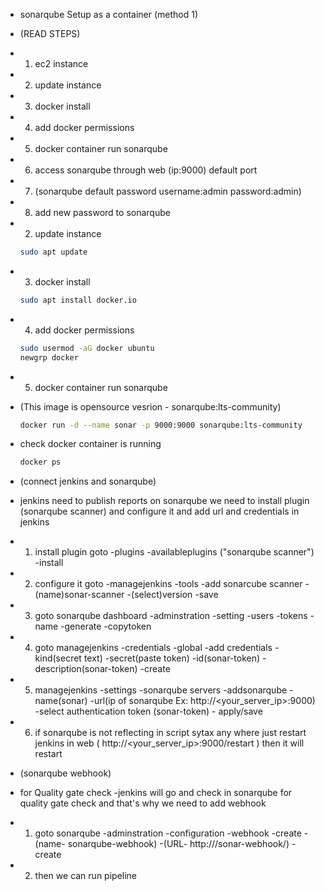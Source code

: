 - sonarqube Setup as a container (method 1)

- (READ STEPS)

- 1) ec2 instance 
- 2) update instance 
- 3) docker install 
- 4) add docker permissions 
- 5) docker container run sonarqube
- 6) access sonarqube through web (ip:9000) default port  
- 7) (sonarqube default password username:admin password:admin)
- 8) add new password to sonarqube

- 2) update instance
   
   ```bash
   sudo apt update

   ```
- 3) docker install

   ```bash
   sudo apt install docker.io

   ```
- 4) add docker permissions

   ```bash
   sudo usermod -aG docker ubuntu
   newgrp docker

   ```
- 5) docker container run sonarqube 
- (This image is opensource vesrion - sonarqube:lts-community)

   ```bash
   docker run -d --name sonar -p 9000:9000 sonarqube:lts-community

   ```
-  check docker container is running 

   ```bash
   docker ps

   ```


- (connect jenkins and sonarqube)
- jenkins need to publish reports on sonarqube we need to install plugin (sonarqube scanner) and configure it and add url and credentials in jenkins 

- 1) install plugin goto -plugins -availableplugins ("sonarqube scanner") -install

- 2) configure it goto -managejenkins -tools -add sonarcube scanner -(name)sonar-scanner -(select)version -save

- 3) goto sonarqube dashboard -adminstration -setting -users -tokens -name -generate -copytoken

- 4) goto managejenkins -credentials -global -add credentials -kind(secret text) -secret(paste token) -id(sonar-token) -description(sonar-token) -create

- 5) managejenkins -settings -sonarqube servers -addsonarqube -name(sonar) -url(ip of sonarqube Ex: http://<your_server_ip>:9000) -select authentication token (sonar-token) - apply/save

- 6) if sonarqube is not reflecting in script sytax any where just restart jenkins in web ( http://<your_server_ip>:9000/restart ) then it will restart

- (sonarqube webhook)
- for Quality gate check -jenkins will go and check in sonarqube for quality gate check and that's why we need to add webhook
   
- 1) goto sonarqube -adminstration -configuration -webhook -create -(name- sonarqube-webhook) -(URL- http://<jenkins ip paste here>/sonar-webhook/) -create
- 2) then we can run pipeline

